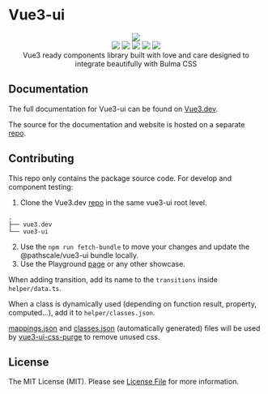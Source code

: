 # Vue3-ui

<p align="center">
  <a href="hhttps://vue3.dev">
      <img src="https://vue3.dev/vue3-ui-logo.png" />
  </a>
  <br/>
  <a href="https://www.npmjs.com/package/@pathscale/vue3-ui"><img src="https://img.shields.io/npm/v/@pathscale/vue3-ui?style=for-the-badge" /></a>
  <a href="https://www.npmjs.com/package/@pathscale/vue3-ui"><img src="https://img.shields.io/npm/dt/@pathscale/vue3-ui?style=for-the-badge" /></a>
  <a href="https://bundlephobia.com/result?p=@pathscale/vue3-ui"><img src="https://img.shields.io/bundlephobia/min/@pathscale/vue3-ui?style=for-the-badge" /></a>
  <a href="https://bundlephobia.com/result?p=@pathscale/vue3-ui"><img src="https://img.shields.io/bundlephobia/minzip/@pathscale/vue3-ui?style=for-the-badge" /></a>
  <a href="https://github.com/pathscale/vue3-ui/blob/master/LICENSE-MIT.txt"><img src="https://img.shields.io/npm/l/@pathscale/vue3-ui?style=for-the-badge" /></a>
  <br/>
  Vue3 ready components library built with love and care designed to integrate beautifully with Bulma CSS
</p>


## Documentation

The full documentation for Vue3-ui can be found on [Vue3.dev](https://vue3.dev/).

The source for the documentation and website is hosted on a separate [repo](https://github.com/pathscale/vue3.dev).

## Contributing

This repo only contains the package source code. For develop and component testing:

1) Clone the Vue3.dev [repo](https://github.com/pathscale/vue3.dev) in the same vue3-ui root level.

```
.
├── vue3.dev
└── vue3-ui

```
2) Use the ```npm run fetch-bundle``` to move your changes and update the @pathscale/vue3-ui bundle locally.
3) Use the Playground [page](http://localhost:5000/documentation/playground) or any other showcase.

When adding transition, add its name to the `transitions` inside `helper/data.ts`.

When a class is dynamically used (depending on function result, property, computed...), add it to `helper/classes.json`.

[mappings.json](https://github.com/pathscale/vue3-ui/blob/master/helper/mappings.json) and [classes.json](https://github.com/pathscale/vue3-ui/blob/master/helper/classes.json) (automatically generated) files will be used by [vue3-ui-css-purge](https://github.com/pathscale/rollup-plugin-vue3-ui-css-purge) to remove unused css. 

## License

The MIT License (MIT). Please see [License File](https://github.com/pathscale/vue3-ui/blob/master/LICENSE-MIT.txt) for more information.
